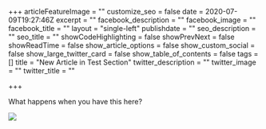 +++
articleFeatureImage = ""
customize_seo = false
date = 2020-07-09T19:27:46Z
excerpt = ""
facebook_description = ""
facebook_image = ""
facebook_title = ""
layout = "single-left"
publishdate = ""
seo_description = ""
seo_title = ""
showCodeHighlighting = false
showPrevNext = false
showReadTime = false
show_article_options = false
show_custom_social = false
show_large_twitter_card = false
show_table_of_contents = false
tags = []
title = "New Article in Test Section"
twitter_description = ""
twitter_image = ""
twitter_title = ""

+++

What happens when you have this here?

![](/uploads/:filename/pixelsnap-2020-07-10-at-11-26-51-2x.png)